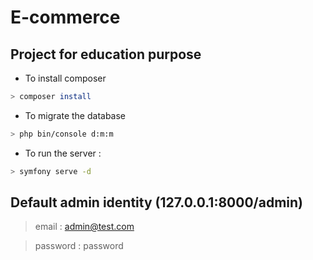 # E-commerce

## Project for education purpose

- To install composer

```bash
> composer install
```

- To migrate the database

```bash
> php bin/console d:m:m
```

- To run the server :

```bash
> symfony serve -d
```

## Default admin identity (127.0.0.1:8000/admin)

> email : admin@test.com

> password : password
